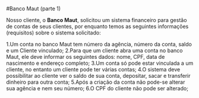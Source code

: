 #Banco Maut (parte 1)

Nosso cliente, o **Banco Maut**,  solicitou um sistema financeiro para gestão de contas de seus clientes, por enquanto temos as seguintes informações (requisitos) sobre o sistema solicitado:

1.Um conta no banco Maut tem número da agência, número da conta, saldo e um Cliente vinculado;
2.Para que um cliente abra uma conta no banco Maut, ele deve informar os seguintes dados: nome, CPF, data de nascimento e endereço completo;
3.Um conta só pode estar vinculada a um cliente, no entanto um cliente pode ter várias contas;
4.O sistema deve possibilitar ao cliente ver o saldo de sua conta, depositar, sacar e transferir dinheiro para outra conta;
5.Após a criação da conta não pode-se alterar sua agência e nem seu número;
6.O CPF do cliente não pode ser alterado;
